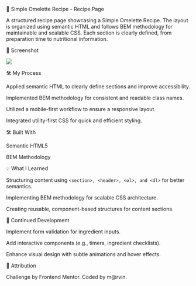 🍳 Simple Omelette Recipe - Recipe Page

A structured recipe page showcasing a Simple Omelette Recipe. The layout is organized using semantic HTML and follows BEM methodology for maintainable and scalable CSS. Each section is clearly defined, from preparation time to nutritional information.

📸 Screenshot

![](./)




🛠️ My Process

Applied semantic HTML to clearly define sections and improve accessibility.

Implemented BEM methodology for consistent and readable class names.

Utilized a mobile-first workflow to ensure a responsive layout.

Integrated utility-first CSS for quick and efficient styling.



🛠️ Built With

Semantic HTML5

BEM Methodology


💡 What I Learned

Structuring content using `<section>, <header>, <ol>, and <dl>` for better semantics.

Implementing BEM methodology for scalable CSS architecture.

Creating reusable, component-based structures for content sections.


🚀 Continued Development

Implement form validation for ingredient inputs.

Add interactive components (e.g., timers, ingredient checklists).

Enhance visual design with subtle animations and hover effects.


👥 Attribution

Challenge by Frontend Mentor. Coded by m@rvin.